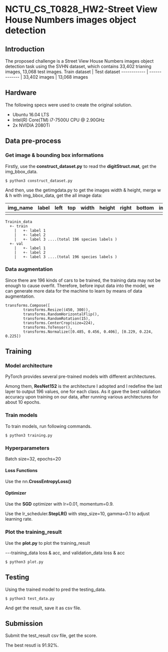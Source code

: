 # NCTU_CS_T0828_HW2-Street View House Numbers images object detection
## Introduction
The proposed challenge is a Street View House Numbers images object detection task using the SVHN dataset, which contains 33,402 trianing images, 13,068 test images.
Train dataset | Test dataset
------------ | ------------- |
33,402 images | 13,068 images
## Hardware
The following specs were used to create the original solution.
- Ubuntu 16.04 LTS
- Intel(R) Core(TM) i7-7500U CPU @ 2.90GHz
- 2x NVIDIA 2080Ti
## Data pre-process
### Get image & bounding box informations
Firstly, use the **construct_dataset.py** to read the **digitStruct.mat**, get the img_bbox_data.
```
$ python3 construct_dataset.py
```
And then, use the getimgdata.py to get the images width & height, merge w & h with img_bbox_data, get the all image data:

img_name | label | left | top | width | height | right | bottom | img_width | img_height
------------ | ------------- |------------- |------------- |------------- |------------- |------------- |------------- |------------- |------------- |
 | | | | | | | | | | | |
```
Trainin_data
  +- train
    |	+- label 1
    |	+- label 2
    | 	+- label 3 ....(total 196 species labels )
  +- val
    |	+- label 1
    |	+- label 2
    |   +- label 3 ....(total 196 species labels )
```
### Data augmentation
Since there are 196 kinds of cars to be trained, the training data may not be enough to cause overfit. Therefore, before input data into the model, we can generate more data for the machine to learn by means of data augmentation. 
```
transforms.Compose([
        transforms.Resize((450, 300)),
        transforms.RandomHorizontalFlip(),
        transforms.RandomRotation(15),
        transforms.CenterCrop(size=224),
        transforms.ToTensor(),
        transforms.Normalize([0.485, 0.456, 0.406], [0.229, 0.224, 0.225])
```
## Training
### Model architecture
PyTorch provides several pre-trained models with different architectures. 

Among them, **ResNet152** is the architecture I adopted and I redefine the last layer to output 196 values, one for each class. As it gave the best validation accuracy upon training on our data, after running various architectures for about 10 epochs.
### Train models
To train models, run following commands.
```
$ python3 training.py
```
### Hyperparameters
Batch size=32, epochs=20
#### Loss Functions
Use the nn.**CrossEntropyLoss()**
#### Optimizer
Use the **SGD** optimizer with lr=0.01, momentum=0.9.

Use the lr_scheduler.**StepLR()** with step_size=10, gamma=0.1 to adjust learning rate. 
### Plot the training_result
Use the **plot.py** to plot the training_result

---training_data loss & acc, and validation_data loss & acc
```
$ python3 plot.py
```
## Testing
Using the trained model to pred the testing_data.
```
$ python3 test_data.py
```
And get the result, save it as csv file.
## Submission
Submit the test_result csv file, get the score.

The best resutl is 91.92%.
